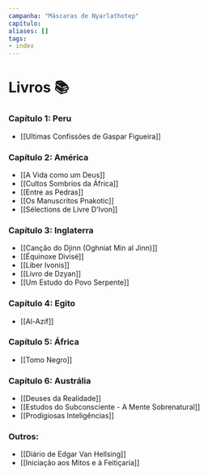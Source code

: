 ```yaml
---
campanha: "Máscaras de Nyarlathotep"
capítulo: 
aliases: []
tags: 
- index
---
```


# Livros 📚
### Capítulo 1: Peru
- [[Ultimas Confissões de Gaspar Figueira]]

### Capítulo 2: América
- [[A Vida como um Deus]]
- [[Cultos Sombrios da África]]
- [[Entre as Pedras]]
- [[Os Manuscritos Pnakotic]]
- [[Sélections de Livre D’Ivon]]

### Capítulo 3: Inglaterra
- [[Canção do Djinn (Oghniat Min al Jinn)]]
- [[Équinoxe Divisé]]
- [[Liber Ivonis]]
- [[Livro de Dzyan]]
- [[Um Estudo do Povo Serpente]]

### Capítulo 4: Egito
- [[Al-Azif]]

### Capítulo 5: África
- [[Tomo Negro]]

### Capítulo 6: Austrália
- [[Deuses da Realidade]]
- [[Estudos do Subconsciente - A Mente Sobrenatural]]
- [[Prodigiosas Inteligências]]

### Outros:
- [[Diário de Edgar Van Hellsing]]
- [[Iniciação aos Mitos e à Feitiçaria]]